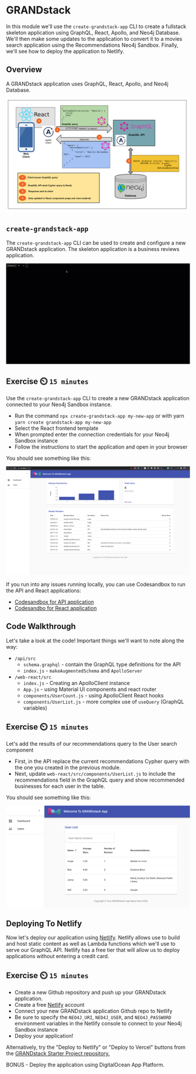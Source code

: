 # GRANDstack

In this module we'll use the `create-grandstack-app` CLI to create a fullstack skeleton application using GraphQL, React, Apollo, and Neo4j Database. We'll then make some updates to the application to convert it to a movies search application using the Recommendations Neo4j Sandbox. Finally, we'll see how to deploy the application to Netlify.

## Overview

A GRANDstack application uses GraphQL, React, Apollo, and Neo4j Database.

![](img/grandstack-arch.png)

## `create-grandstack-app`

The `create-grandstack-app` CLI can be used to create and configure a new GRANDstack application. The skeleton application is a business reviews application.

![create-grandstack-app CLI](img/create-grandstack-app.gif)

## Exercise ⏲️ `15 minutes`

Use the `create-grandstack-app` CLI to create a new GRANDstack application connected to your Neo4j Sandbox instance.

* Run the command `npx create-grandstack-app my-new-app` or with yarn `yarn create grandstack-app my-new-app`
* Select the React frontend template
* When prompted enter the connection credentials for your Neo4j Sandbox instance
* Follow the instructions to start the application and open in your browser

You should see something like this:

![](img/grandstack-app.png)


If you run into any issues running locally, you can use Codesandbox to run the API and React applications:

* [Codesandbox for API application](https://codesandbox.io/s/github/grand-stack/fullstack-graphql-workshop/tree/master/2_GRANDstack/api)
* [Codesandbo for React application](https://codesandbox.io/s/github/grand-stack/fullstack-graphql-workshop/tree/master/2_GRANDstack/web-react)

## Code Walkthrough

Let's take a look at the code! Important things we'll want to note along the way:

* `/api/src`
    * `schema.graphql` - contain the GraphQL type definitions for the API
    * `index.js` - `makeAugmentedSchema` and `ApolloServer`
* `/web-react/src`
    * `index.js` - Creating an ApolloClient instance
    * `App.js` - using Material UI components and react router
    * `components/UserCount.js` - using ApolloClient React hooks
    * `components/UserList.js` - more complex use of `useQuery` (GraphQL variables)

## Exercise ⏲️ `15 minutes`

Let's add the results of our recommendations query to the User search component

* First, in the API replace the current recommendations Cypher query with the one you created in the previous module.
* Next, update `web-react/src/components/UserList.js` to include the recommendations field in the GraphQL query and show recommended businesses for each user in the table.

You should see something like this:

![](img/userlist.png)

## Deploying To Netlify

Now let's deploy our application using [Netlify](https://www.netlify.com/). Netlify allows use to build and host static content as well as Lambda functions which we'll use to serve our GraphQL API. Netlify has a free tier that will allow us to deploy applications without entering a credit card.

## Exercise ⏲️ `15 minutes`

* Create a new Github repository and push up your GRANDstack application.
* Create a free [Netlify](https://www.netlify.com/) account
* Connect your new GRANDstack application Github repo to Netlify
* Be sure to specify the `NEO4J_URI`, `NEO4J_USER`, and `NEO4J_PASSWORD` environment variables in the Netlify console to connect to your Neo4j Sandbox instance
* Deploy your application!

Alternatively, try the "Deploy to Netlify" or "Deploy to Vercel" buttons from the [GRANDstack Starter Project repository.](https://github.com/grand-stack/grand-stack-starter)

BONUS - Deploy the application using DigitalOcean App Platform.